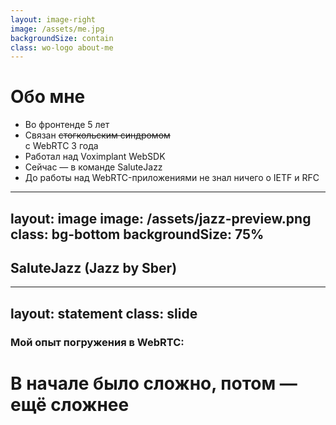 ```yaml
---
layout: image-right
image: /assets/me.jpg
backgroundSize: contain
class: wo-logo about-me
---
```


<!-- На этой странице должна быть фоточка с котами -->
# Обо мне 

- Во фронтенде 5 лет
- Связан ~~стогкольским синдромом~~ <br> с WebRTC 3 года
- Работал над Voximplant WebSDK
- Сейчас — в команде SaluteJazz
- До работы над WebRTC-приложениями не знал ничего о IETF и RFC

<style>
  .about-me {
    @apply bg-right;
  }
  </style>

---
layout: image
image: /assets/jazz-preview.png
class: bg-bottom
backgroundSize: 75%
---

<h2 class="relative">SaluteJazz (Jazz by Sber)</h2>

---
layout: statement
class: slide
---

### Мой опыт погружения в WebRTC:
# В начале было сложно, потом — ещё сложнее

<style>
  .slide {
    @apply bg-no-repeat;
    background-image: url('/assets/crying-cat.png');
    background-position: left bottom;
    background-size: 25%;
  }
</style>
